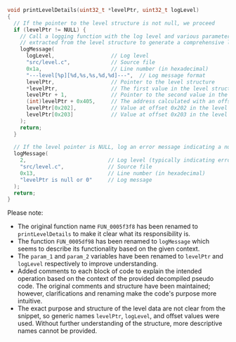```c
void printLevelDetails(uint32_t *levelPtr, uint32_t logLevel)
{
  // If the pointer to the level structure is not null, we proceed
  if (levelPtr != NULL) {
    // Call a logging function with the log level and various parameters
    // extracted from the level structure to generate a comprehensive log message.
    logMessage(
      logLevel,                  // Log level
      "src/level.c",             // Source file
      0x1a,                      // Line number (in hexadecimal)
      "---level[%p][%d,%s,%s,%d,%d]---",  // Log message format
      levelPtr,                  // Pointer to the level structure
      *levelPtr,                 // The first value in the level structure
      levelPtr + 1,              // Pointer to the second value in the level structure
      (int)levelPtr + 0x405,     // The address calculated with an offset
      levelPtr[0x202],           // Value at offset 0x202 in the level structure
      levelPtr[0x203]            // Value at offset 0x203 in the level structure
    );
    return;
  }
  
  // If the level pointer is NULL, log an error message indicating a null pointer
  logMessage(
    2,                          // Log level (typically indicating error)
    "src/level.c",              // Source file
    0x13,                       // Line number (in hexadecimal)
    "levelPtr is null or 0"     // Log message
  );
  return;
}
```

Please note:
- The original function name `FUN_0005f3f8` has been renamed to `printLevelDetails` to make it clear what its responsibility is.
- The function `FUN_0005df98` has been renamed to `logMessage` which seems to describe its functionality based on the given context.
- The `param_1` and `param_2` variables have been renamed to `levelPtr` and `logLevel` respectively to improve understanding.
- Added comments to each block of code to explain the intended operation based on the context of the provided decompiled pseudo code. The original comments and structure have been maintained; however, clarifications and renaming make the code's purpose more intuitive.
- The exact purpose and structure of the level data are not clear from the snippet, so generic names `levelPtr`, `logLevel`, and offset values were used. Without further understanding of the structure, more descriptive names cannot be provided.